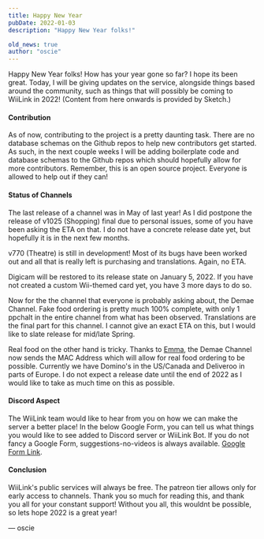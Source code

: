 ```yaml
---
title: Happy New Year
pubDate: 2022-01-03
description: "Happy New Year folks!"

old_news: true
author: "oscie"
---
```


Happy New Year folks! How has your year gone so far? I hope its been great. Today, I will be giving updates on the service, alongside things based around the community, such as things that will possibly be coming to WiiLink in 2022! (Content from here onwards is provided by Sketch.)

#### Contribution

As of now, contributing to the project is a pretty daunting task. There are no database schemas on the Github repos to help new contributors get started. As such, in the next couple weeks I will be adding boilerplate code and database schemas to the Github repos which should hopefully allow for more contributors. Remember, this is an open source project. Everyone is allowed to help out if they can!

#### Status of Channels

The last release of a channel was in May of last year! As I did postpone the release of v1025 (Shopping) final due to personal issues, some of you have been asking the ETA on that. I do not have a concrete release date yet, but hopefully it is in the next few months.

v770 (Theatre) is still in development! Most of its bugs have been worked out and all that is really left is purchasing and translations. Again, no ETA.

Digicam will be restored to its release state on January 5, 2022. If you have not created a custom Wii-themed card yet, you have 3 more days to do so.

Now for the the channel that everyone is probably asking about, the Demae Channel. Fake food ordering is pretty much 100% complete, with only 1 ppchalt in the entire channel from what has been observed. Translations are the final part for this channel. I cannot give an exact ETA on this, but I would like to slate release for mid/late Spring.

Real food on the other hand is tricky. Thanks to [Emma](https://invoxiplaygames.uk/), the Demae Channel now sends the MAC Address which will allow for real food ordering to be possible. Currently we have Domino's in the US/Canada and Deliveroo in parts of Europe. I do not expect a release date until the end of 2022 as I would like to take as much time on this as possible.

#### Discord Aspect

The WiiLink team would like to hear from you on how we can make the server a better place! In the below Google Form, you can tell us what things you would like to see added to Discord server or WiiLink Bot. If you do not fancy a Google Form, suggestions-no-videos is always available. [Google Form Link](https://docs.google.com/forms/d/e/1FAIpQLSfKIN7AK2Ym9kHxxwfmkisj1s8YRgbKzXKkCHKr_SDnemGlcw/viewform?usp=sf_link).

#### Conclusion

WiiLink's public services will always be free. The patreon tier allows only for early access to channels. Thank you so much for reading this, and thank you all for your constant support! Without you all, this wouldnt be possible, so lets hope 2022 is a great year!

&mdash; oscie

